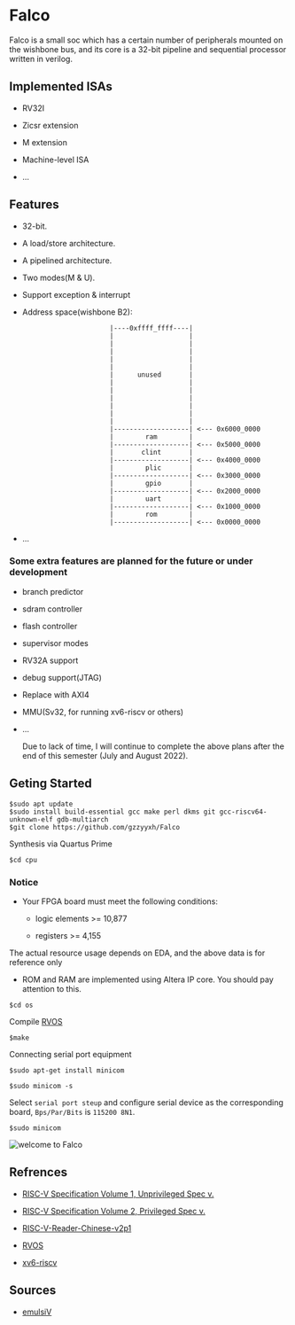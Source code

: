# Falco

Falco is a small soc which has a certain number of peripherals mounted on the wishbone bus, and its core is a 32-bit pipeline and sequential processor written in verilog.

## Implemented ISAs

* RV32I

* Zicsr extension

* M extension

* Machine-level ISA

* ...

## Features

* 32-bit.

* A load/store architecture.

* A pipelined architecture.

* Two modes(M & U).

* Support exception & interrupt

* Address space(wishbone B2):

                            |----0xffff_ffff----|
                            |                   |
                            |                   |
                            |                   |
                            |                   |
                            |                   |
                            |      unused       |
                            |                   |
                            |                   |
                            |                   |
                            |                   |
                            |                   |
                            |                   |
                            |-------------------| <--- 0x6000_0000
                            |        ram        |
                            |-------------------| <--- 0x5000_0000
                            |       clint       |
                            |-------------------| <--- 0x4000_0000
                            |        plic       |
                            |-------------------| <--- 0x3000_0000
                            |        gpio       |
                            |-------------------| <--- 0x2000_0000
                            |        uart       |
                            |-------------------| <--- 0x1000_0000
                            |        rom        |
                            |-------------------| <--- 0x0000_0000

* ...

### Some extra features are planned for the future or under development

* branch predictor

* sdram controller

* flash controller

* supervisor modes

* RV32A support

* debug support(JTAG)

* Replace with AXI4

* MMU(Sv32, for running xv6-riscv or others)

* ...

    Due to lack of time, I will continue to complete the above plans after the end of this semester (July and August 2022).

## Geting Started

```
$sudo apt update
$sudo install build-essential gcc make perl dkms git gcc-riscv64-unknown-elf gdb-multiarch
$git clone https://github.com/gzzyyxh/Falco
```

Synthesis via Quartus Prime

```$cd cpu```

### Notice

* Your FPGA board must meet the following conditions:

  * logic elements >= 10,877

  * registers >= 4,155

The actual resource usage depends on EDA, and the above data is for reference only

* ROM and RAM are implemented using Altera IP core. You should pay attention to this.

```$cd os```

Compile [RVOS](https://github.com/plctlab/riscv-operating-system-mooc)

```$make```

Connecting serial port equipment

```$sudo apt-get install minicom```

```$sudo minicom -s```

Select ```serial port steup``` and configure serial device as the corresponding board, ```Bps/Par/Bits``` is ```115200 8N1```.

```$sudo minicom```

![welcome to Falco](./img/welcome.png)

## Refrences

* [RISC-V Specification Volume 1, Unprivileged Spec v.](https://github.com/riscv/riscv-isa-manual/releases/download/Ratified-IMAFDQC/riscv-spec-20191213.pdf)

* [RISC-V Specification Volume 2, Privileged Spec v.](https://github.com/riscv/riscv-isa-manual/releases/download/Priv-v1.12/riscv-privileged-20211203.pdf)

* [RISC-V-Reader-Chinese-v2p1](http://riscvbook.com/chinese/RISC-V-Reader-Chinese-v2p1.pdf)

* [RVOS](https://github.com/plctlab/riscv-operating-system-mooc)

* [xv6-riscv](https://github.com/mit-pdos/xv6-riscv)

## Sources

* [emulsiV](https://guillaume-savaton-eseo.github.io/emulsiV/)
